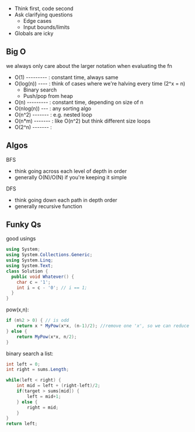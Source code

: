 - Think first, code second
- Ask clarifying questions
  - Edge cases
  - Input bounds/limits
- Globals are icky


Big O
-
we always only care about the larger notation when evaluating the fn

- O(1) --------- : constant time, always same
- O(log(n)) ---- : think of cases where we're halving every time (2^x = n)
  - Binary search
  - Push/pop from heap
- O(n) --------- : constant time, depending on size of n
- O(nlog(n)) --- : any sorting algo
- O(n^2) ------- : e.g. nested loop
- O(n*m) ------- : like O(n^2) but think different size loops
- O(2^n) ------- : 

Algos
-

BFS
- think going across each level of depth in order
- generally O(N)/O(N) if you're keeping it simple

DFS
- think going down each path in depth order
- generally recursive function

Funky Qs
-
good usings
```C#
using System;
using System.Collections.Generic;
using System.Linq;
using System.Text;
class Solution {
  public void Whatever() {
    char c = '1';
    int i = c - '0'; // i == 1;
  }
}
```

pow(x,n):
```C#
if (n%2 > 0) { // is odd
    return x * MyPow(x*x, (n-1)/2); //remove one 'x', so we can reduce n by 1 to operate on evens
} else {
    return MyPow(x*x, n/2); 
}
```
binary search a list:
```C#
int left = 0;
int right = sums.Length;

while(left < right) {
    int mid = left + (right-left)/2; 
    if(target > sums[mid]) {
        left = mid+1;
    } else {
        right = mid;
    }
}
return left;
```